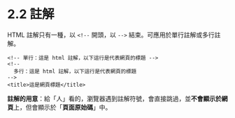 # 2.2 註解

HTML 註解只有一種，以 `<!--` 開頭，以 `-->` 結束。可應用於單行註解或多行註解。

```markup
<!-- 單行：這是 html 註解，以下這行是代表網頁的標題 -->
<!--
  多行：這是 html 註解，以下這行是代表網頁的標題
-->
<title>這是網頁標題</title>
```

**註解的用意**：給「人」看的，瀏覽器遇到註解符號，會直接跳過，並**不會顯示於網頁**上，但會顯示於「**頁面原始碼**」中。

